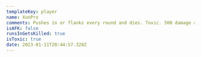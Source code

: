```yaml
---
templateKey: player
name: XunPro
comments: Pushes in or flanks every round and dies. Toxic. 500 damage after 7 rounds
isAFK: false
runsInGetsKilled: true
isToxic: true
date: 2023-01-11T20:44:57.328Z
---
```

